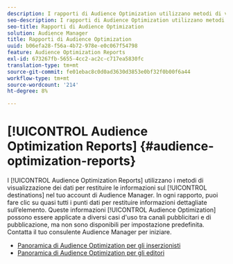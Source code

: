 ```yaml
---
description: I rapporti di Audience Optimization utilizzano metodi di visualizzazione dei dati per restituire informazioni sulle destinazioni nel tuo account di Audience Manager. In ogni rapporto, puoi fare clic su quasi tutti i punti dati per restituire informazioni dettagliate sull’elemento. Queste informazioni di Audience Optimization possono essere applicate a diversi casi d’uso tra canali pubblicitari e di pubblicazione, ma non sono disponibili per impostazione predefinita. Contatta il tuo consulente Audience Manager per iniziare.
seo-description: I rapporti di Audience Optimization utilizzano metodi di visualizzazione dei dati per restituire informazioni sulle destinazioni nel tuo account di Audience Manager. In ogni rapporto, puoi fare clic su quasi tutti i punti dati per restituire informazioni dettagliate sull’elemento. Queste informazioni di Audience Optimization possono essere applicate a diversi casi d’uso tra canali pubblicitari e di pubblicazione, ma non sono disponibili per impostazione predefinita. Contatta il tuo consulente Audience Manager per iniziare.
seo-title: Rapporti di Audience Optimization
solution: Audience Manager
title: Rapporti di Audience Optimization
uuid: b06efa28-f56a-4b72-978e-e0c067f54798
feature: Audience Optimization Reports
exl-id: 673267fb-5655-4cc2-ac2c-c717ea5830fc
translation-type: tm+mt
source-git-commit: fe01ebac8c0d0ad3630d3853e0bf32f0b00f6a44
workflow-type: tm+mt
source-wordcount: '214'
ht-degree: 8%

---
```


# [!UICONTROL Audience Optimization Reports] {#audience-optimization-reports}

I [!UICONTROL Audience Optimization Reports] utilizzano i metodi di visualizzazione dei dati per restituire le informazioni sul [!UICONTROL destinations] nel tuo account di Audience Manager. In ogni rapporto, puoi fare clic su quasi tutti i punti dati per restituire informazioni dettagliate sull’elemento. Queste informazioni [!UICONTROL Audience Optimization] possono essere applicate a diversi casi d&#39;uso tra canali pubblicitari e di pubblicazione, ma non sono disponibili per impostazione predefinita. Contatta il tuo consulente Audience Manager per iniziare.

+ [Panoramica di Audience Optimization per gli inserzionisti](aor-advertisers/aor-advertisers.md)
+ [Panoramica di Audience Optimization per gli editori](aor-publishers/aor-publishers.md)
